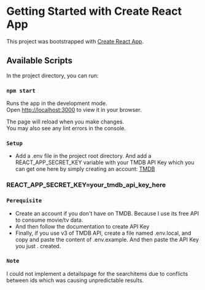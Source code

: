 # Getting Started with Create React App

This project was bootstrapped with [Create React App](https://github.com/facebook/create-react-app).

## Available Scripts

In the project directory, you can run:

### `npm start`

Runs the app in the development mode.\
Open [http://localhost:3000](http://localhost:3000) to view it in your browser.

The page will reload when you make changes.\
You may also see any lint errors in the console.

### `Setup`
<ul>
<li>Add a .env file in the project root directory. And add a REACT_APP_SECRET_KEY variable with your TMDB API Key which you can get one here by simply creating an account: <a href = "https://www.themoviedb.org/">TMDB</a></li>
</ul>

### REACT_APP_SECRET_KEY=your_tmdb_api_key_here

### `Perequisite`
<ul>
  <li>Create an account if you don't have on TMDB. Because I use its free API to consume movie/tv data.</li>
  <li>And then follow the documentation to create API Key</li>
  <li>Finally, if you use v3 of TMDB API, create a file named .env.local, and copy and paste the content of .env.example. And then paste the API Key you just . created.</li>
</ul>

### `Note`
I could not implement a detailspage for the searchitems due to conflicts between ids which was causing unpredictable results.

